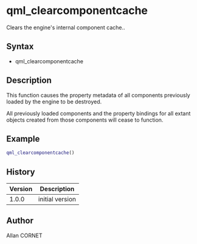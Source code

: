 # qml_clearcomponentcache

Clears the engine's internal component cache..

## Syntax

- qml_clearcomponentcache

## Description

  <p>This function causes the property metadata of all components previously loaded by the engine to be destroyed.</p>
  <p>All previously loaded components and the property bindings for all extant objects created from those components will cease to function.</p>

## Example

```matlab
qml_clearcomponentcache()
```

## History

| Version | Description     |
| ------- | --------------- |
| 1.0.0   | initial version |

## Author

Allan CORNET
